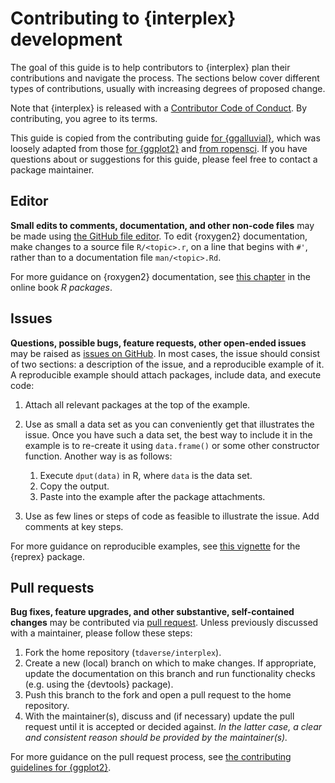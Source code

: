 # Contributing to {interplex} development

The goal of this guide is to help contributors to {interplex} plan their contributions and navigate the process. The sections below cover different types of contributions, usually with increasing degrees of proposed change.

Note that {interplex} is released with a [Contributor Code of Conduct](CODE_OF_CONDUCT.md). By contributing, you agree to its terms.

This guide is copied from the contributing guide [for {ggalluvial}](https://github.com/tdaverse/interplex/blob/main/CONTRIBUTING.md), which was loosely adapted from those [for {ggplot2}](https://github.com/tidyverse/ggplot2/blob/main/CONTRIBUTING.md) and [from ropensci](https://github.com/ropensci/dotgithubfiles/blob/main/dotgithub/CONTRIBUTING.md).
If you have questions about or suggestions for this guide, please feel free to contact a package maintainer.

## Editor

**Small edits to comments, documentation, and other non-code files** may be made using [the GitHub file editor](https://help.github.com/en/github/managing-files-in-a-repository/editing-files-in-your-repository). To edit {roxygen2} documentation, make changes to a source file `R/<topic>.r`, on a line that begins with `#'`, rather than to a documentation file `man/<topic>.Rd`.

For more guidance on {roxygen2} documentation, see [this chapter](http://r-pkgs.had.co.nz/man.html) in the online book _R packages_.

## Issues

**Questions, possible bugs, feature requests, other open-ended issues** may be raised as [issues on GitHub](https://help.github.com/en/github/managing-your-work-on-github/creating-an-issue). In most cases, the issue should consist of two sections: a description of the issue, and a reproducible example of it. A reproducible example should attach packages, include data, and execute code:

1. Attach all relevant packages at the top of the example.
2. Use as small a data set as you can conveniently get that illustrates the issue. Once you have such a data set, the best way to include it in the example is to re-create it using `data.frame()` or some other constructor function. Another way is as follows:

    1. Execute `dput(data)` in R, where `data` is the data set.
    2. Copy the output.
    3. Paste into the example after the package attachments.

3. Use as few lines or steps of code as feasible to illustrate the issue. Add comments at key steps.

For more guidance on reproducible examples, see [this vignette](https://reprex.tidyverse.org/articles/reprex-dos-and-donts.html) for the {reprex} package.

## Pull requests

**Bug fixes, feature upgrades, and other substantive, self-contained changes** may be contributed via [pull request](https://help.github.com/en/github/collaborating-with-issues-and-pull-requests/about-pull-requests). Unless previously discussed with a maintainer, please follow these steps:

1. Fork the home repository (`tdaverse/interplex`).
2. Create a new (local) branch on which to make changes. If appropriate, update the documentation on this branch and run functionality checks (e.g. using the {devtools} package).
3. Push this branch to the fork and open a pull request to the home repository.
4. With the maintainer(s), discuss and (if necessary) update the pull request until it is accepted or decided against. _In the latter case, a clear and consistent reason should be provided by the maintainer(s)._

For more guidance on the pull request process, see [the contributing guidelines for {ggplot2}](https://github.com/tidyverse/ggplot2/blob/main/CONTRIBUTING.md).
